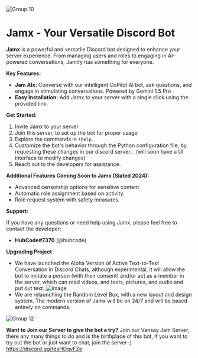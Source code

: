 ![Group 10](https://github.com/user-attachments/assets/ae4edbfe-416a-494e-aa02-2ed1147d2467) 
# Jamx - Your Versatile Discord Bot
**Jamx** is a powerful and versatile Discord bot designed to enhance your server experience. From managing users and roles to engaging in AI-powered conversations, Jamify has something for everyone.

**Key Features:**

* **Jam AIx:** Converse with our intelligent CoPilot AI bot, ask questions, and engage in stimulating conversations. Powered by Gemini 1.5 Pro
* **Easy Installation:** Add Jamx to your server with a single click using the provided link.

**Get Started:**

1. Invite Jamx to your server
2. Join this server, to set up the bot for proper usage 
3. Explore the commands in `!help`.
4. Customize the bot's behavior through the Python configuration file, by requesting these changes in our discord server... (will soon have a UI interface to modify changes)
5. Reach out to the developers for assistance.


**Additional Features Coming Soon to Jamx (Slated 2024):**

* Advanced censorship options for sensitive content.
* Automatic role assignment based on activity.
* Role request system with safety measures.

**Support:**

If you have any questions or need help using Jamx, please feel free to contact the developer:

* **HubCode#7370** (@hubcode)

**Upgrading Project**
* We have launched the Alpha Version of Active Text-to-Text Conversation in Discord Chats, although experimental, it will allow the bot to imitate a person (with their consent) and/or act as a member in the server, which can read videos, and texts, pictures, and audio and put out text.
![image](https://github.com/user-attachments/assets/0d23e962-3c3d-4d51-a833-33b254e2168a)
* We are relaunching the Random Level Box, with a new layout and design system. The modern version of Jamx will be on 24/7 and will be based entirely on commands.

![Group 12](https://github.com/user-attachments/assets/8ca14093-37b4-4130-b17c-86a3f000cc06)

**Want to Join our Server to give the bot a try?**
Join our Vansay Jam Server, there any many things to do and is the birthplace of this bot, if you want to try out the bot or just want to chat, join the server :)
https://discord.gg/tdsHDqvFZe
